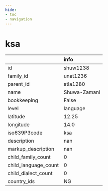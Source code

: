 ```yaml
---
hide:
- toc
- navigation
---
```

# ksa
|                      | info         |
|:---------------------|:-------------|
| id                   | shuw1238     |
| family_id            | unat1236     |
| parent_id            | atla1280     |
| name                 | Shuwa-Zamani |
| bookkeeping          | False        |
| level                | language     |
| latitude             | 12.25        |
| longitude            | 14.0         |
| iso639P3code         | ksa          |
| description          | nan          |
| markup_description   | nan          |
| child_family_count   | 0            |
| child_language_count | 0            |
| child_dialect_count  | 0            |
| country_ids          | NG           |